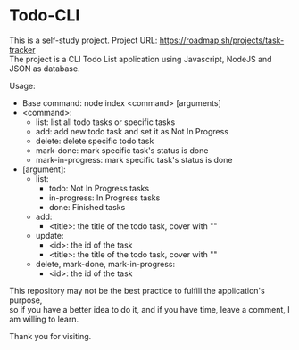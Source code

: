 # Todo-CLI
This is a self-study project.
Project URL: https://roadmap.sh/projects/task-tracker  
The project is a CLI Todo List application using Javascript, NodeJS and JSON as database.

Usage:
 - Base command: node index \<command\> \[arguments\]
 - \<command\>:
    - list: list all todo tasks or specific tasks
    - add: add new todo task and set it as Not In Progress
    - delete: delete specific todo task
    - mark-done: mark specific task's status is done
    - mark-in-progress: mark specific task's status is done
 - \[argument\]:
    - list:
      - todo: Not In Progress tasks
      - in-progress: In Progress tasks
      - done: Finished tasks
    - add:
      - \<title\>: the title of the todo task, cover with ""
    - update:
      - \<id\>: the id of the task
      - \<title\>: the title of the todo task, cover with ""
    - delete, mark-done, mark-in-progress:
      - \<id\>: the id of the task

This repository may not be the best practice to fulfill the application's purpose,  
so if you have a better idea to do it, and if you have time, leave a comment, I am willing to learn. 

Thank you for visiting.
